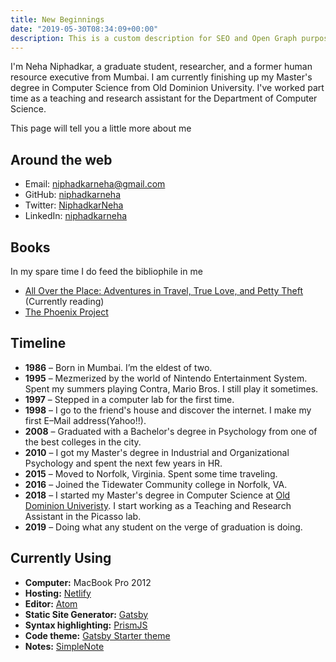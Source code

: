 ```yaml
---
title: New Beginnings
date: "2019-05-30T08:34:09+00:00"
description: This is a custom description for SEO and Open Graph purposes, rather than the default generated excerpt. Simply add a description field to the frontmatter.
---
```


I'm Neha Niphadkar, a graduate student, researcher, and a former human resource executive from Mumbai. I am currently finishing up my Master's degree in Computer Science from Old Dominion University. I've worked part time as a teaching and research assistant for the Department of Computer Science.

This page will tell you a little more about me

## Around the web

- Email: [niphadkarneha@gmail.com](mailto:niphadkarneha@gmail.com)
- GitHub: [niphadkarneha](https://github.com/niphadkarneha)
- Twitter: [NiphadkarNeha](https://twitter.com/NiphadkarNeha)
- LinkedIn: [niphadkarneha](https://www.linkedin.com/in/niphad/)

## Books

In my spare time I do feed the bibliophile in me
- [All Over the Place: Adventures in Travel, True Love, and Petty Theft](https://www.amazon.com/dp/B01LL8C228/ref=dp-kindle-redirect?_encoding=UTF8&btkr=1) (Currently reading)
- [The Phoenix Project](https://itrevolution.com/wp-content/uploads/files/PhoenixProjectExcerpt.pdf)

## Timeline

- **1986** – Born in Mumbai. I’m the eldest of two.
- **1995** – Mezmerized by the world of Nintendo Entertainment System. Spent my summers playing Contra, Mario Bros. I still play it sometimes.
- **1997** – Stepped in a computer lab for the first time. 
- **1998** – I go to the friend's house and discover the internet. I make my first E–Mail address(Yahoo!!). 
- **2008** – Graduated with a Bachelor's degree in Psychology from one of the best colleges in the city. 
- **2010** – I got my Master's degree in Industrial and Organizational Psychology and spent the next few years in HR.
- **2015** – Moved to Norfolk, Virginia. Spent some time traveling.
- **2016** – Joined the Tidewater Community college in Norfolk, VA.
- **2018** – I started my Master's degree in Computer Science at [Old Dominion Univeristy](https://odu.edu/compsci). I start working as a Teaching and Research Assistant in the Picasso lab.
- **2019** – Doing what any student on the verge of graduation is doing.

## Currently Using

- **Computer:** MacBook Pro 2012
- **Hosting:** [Netlify](https://netlify.com)
- **Editor:** [Atom](https://atom.io/)
- **Static Site Generator:** [Gatsby](https://gatsbyjs.org)
- **Syntax highlighting:** [PrismJS](http://prismjs.com/)
- **Code theme:** [Gatsby Starter theme](https://www.gatsbyjs.org/docs/themes/getting-started)
- **Notes:** [SimpleNote](https://simplenote.com/)
